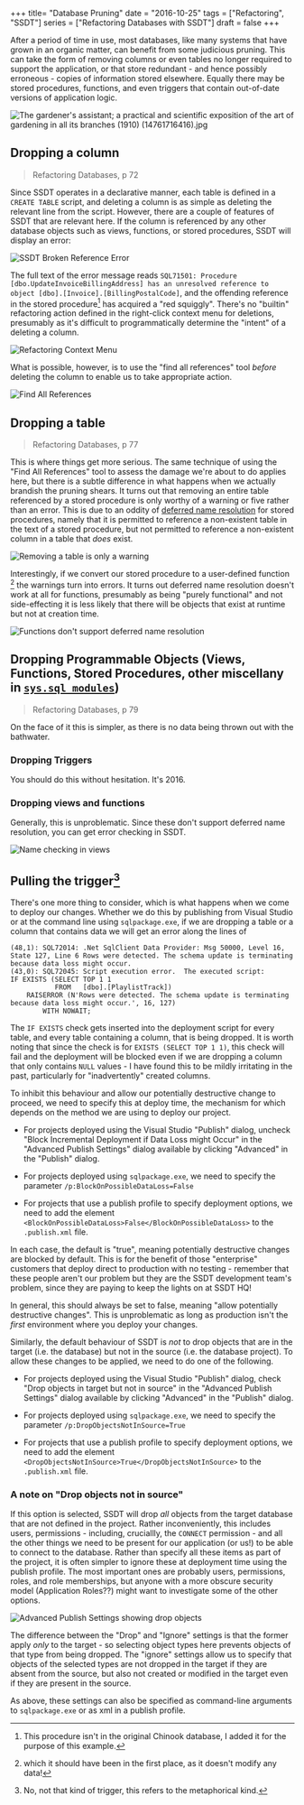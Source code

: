+++
title=  "Database Pruning"
date =  "2016-10-25"
tags = ["Refactoring", "SSDT"]
series = ["Refactoring Databases with SSDT"]
draft = false
+++

After a period of time in use, most databases, like many systems that have grown in an organic matter, can benefit from some judicious pruning. This can take the form of removing columns or even tables no longer required to support the application, or that store redundant - and hence possibly erroneous - copies of information stored elsewhere. Equally there may be stored procedures, functions, and even triggers that contain out-of-date versions of application logic.

 ![The gardener's assistant; a practical and scientific exposition of the art of gardening in all its branches (1910) (14761716416).jpg](https://upload.wikimedia.org/wikipedia/commons/7/70/The_gardener%27s_assistant%3B_a_practical_and_scientific_exposition_of_the_art_of_gardening_in_all_its_branches_%281910%29_%2814761716416%29.jpg "[By Internet Archive Book Images [No restrictions], via Wikimedia Commons]")

## Dropping a column
> Refactoring Databases, p 72

Since SSDT operates in a declarative manner, each table is defined in a `CREATE TABLE` script, and deleting a column is as simple as deleting the relevant line from the script. However, there are a couple of features of SSDT that are relevant here. If the column is referenced by any other database objects such as views, functions, or stored procedures, SSDT will display an error:

![SSDT Broken Reference Error](https://s3-eu-west-1.amazonaws.com/aksidjenakfjg/ssdt-refactoring-part-1/DropColumnReferencedByProcedure.PNG "SSDT Broken Reference Error")

The full text of the error message reads `SQL71501: Procedure [dbo.UpdateInvoiceBillingAddress] has an unresolved reference to object [dbo].[Invoice].[BillingPostalCode]`, and the offending reference in the stored procedure[^1] has acquired a "red squiggly". There's no "builtin" refactoring action defined in the right-click context menu for deletions, presumably as it's difficult to programmatically determine the "intent" of a deleting a column.


![Refactoring Context Menu](https://s3-eu-west-1.amazonaws.com/aksidjenakfjg/ssdt-refactoring-part-1/Refactoring+Menu.PNG "Refactoring Context Menu")

What is possible, however, is to use the "find all references" tool _before_ deleting the column to enable us to take appropriate action.

![Find All References](https://s3-eu-west-1.amazonaws.com/aksidjenakfjg/ssdt-refactoring-part-1/findAllReferences.PNG "Find All References") 

## Dropping a table
> Refactoring Databases, p 77

This is where things get more serious. The same technique of using the "Find All References" tool to assess the damage we're about to do applies here, but there is a subtle difference in what happens when we actually brandish the pruning shears. It turns out that removing an entire table referenced by a stored procedure is only worthy of a warning or five rather than an error. This is due to an oddity of [deferred name resolution](https://technet.microsoft.com/en-us/library/ms190686.aspx) for stored procedures, namely that it is permitted to reference a non-existent table in the text of a stored procedure, but not permitted to reference a non-existent column in a table that _does_ exist.

![Removing a table is only a warning](https://s3-eu-west-1.amazonaws.com/aksidjenakfjg/ssdt-refactoring-part-1/RemovingATableIsOnlyAWarning.PNG "Removing a table is only a warning")

Interestingly, if we convert our stored procedure to a user-defined function [^2] the warnings turn into errors. It turns out deferred name resolution doesn't work at all for functions, presumably as being "purely functional" and not side-effecting it is less likely that there will be objects that exist at runtime but not at creation time.

![Functions don't support deferred name resolution](https://s3-eu-west-1.amazonaws.com/aksidjenakfjg/ssdt-refactoring-part-1/FunctionsDontSupportDeferredNameResolution.PNG  "Functions don't support deferred name resolution")



## Dropping Programmable Objects (Views, Functions, Stored Procedures, other miscellany in [`sys.sql_modules`](https://msdn.microsoft.com/en-us/library/ms175081.aspx))
>Refactoring Databases, p 79

On the face of it this is simpler, as there is no data being thrown out with the bathwater.

### Dropping Triggers
You should do this without hesitation. It's 2016.

### Dropping views and functions

Generally, this is unproblematic. Since these don't support deferred name resolution, you can get error checking in SSDT.

![Name checking in views](https://s3-eu-west-1.amazonaws.com/aksidjenakfjg/ssdt-refactoring-part-1/NameCheckingInViews.PNG "Name checking in views")

## Pulling the trigger[^3]

There's one more thing to consider, which is what happens when we come to deploy our changes. Whether we do this by publishing from Visual Studio or at the command line using `sqlpackage.exe`, if we are dropping a table or a column that contains data we will get an error along the lines of

``` 
(48,1): SQL72014: .Net SqlClient Data Provider: Msg 50000, Level 16, State 127, Line 6 Rows were detected. The schema update is terminating because data loss might occur.
(43,0): SQL72045: Script execution error.  The executed script:
IF EXISTS (SELECT TOP 1 1
           FROM   [dbo].[PlaylistTrack])
    RAISERROR (N'Rows were detected. The schema update is terminating because data loss might occur.', 16, 127)
        WITH NOWAIT;
```

The `IF EXISTS` check gets inserted into the deployment script for every table, and every table containing a column, that is being dropped. It is worth noting that since the check is for `EXISTS (SELECT TOP 1 1)`, this check will fail and the deployment will be blocked even if we are dropping a column that only contains `NULL` values - I have found this to be mildly irritating in the past, particularly for "inadvertently" created columns.

To inhibit this behaviour and allow our potentially destructive change to proceed, we need to specify this at deploy time, the mechanism for which depends on the method we are using to deploy our project.

* For projects deployed using the Visual Studio "Publish" dialog, uncheck "Block Incremental Deployment if Data Loss might Occur" in the "Advanced Publish Settings" dialog available by clicking "Advanced" in the "Publish" dialog.

* For projects deployed using `sqlpackage.exe`, we need to specify the parameter `/p:BlockOnPossibleDataLoss=False`

* For projects that use a publish profile to specify deployment options, we need to add the element `<BlockOnPossibleDataLoss>False</BlockOnPossibleDataLoss>` to the `.publish.xml` file.

In each case, the default is "true", meaning potentially destructive changes are blocked by default. This is for the benefit of those "enterprise" customers that deploy direct to production with no testing - remember that these people aren't our problem but they are the SSDT development team's problem, since they are paying to keep the lights on at SSDT HQ!

In general, this should always be set to false, meaning "allow potentially destructive changes". This is unproblematic as long as production isn't the _first_ environment where you deploy your changes.

Similarly, the default behaviour of SSDT is _not_ to drop objects that are in the target (i.e. the database) but not in the source (i.e. the database project). To allow these changes to be applied, we need to do one of the following.

* For projects deployed using the Visual Studio "Publish" dialog, check "Drop objects in target but not in source" in the "Advanced Publish Settings" dialog available by clicking "Advanced" in the "Publish" dialog.

* For projects deployed using `sqlpackage.exe`, we need to specify the parameter `/p:DropObjectsNotInSource=True`

* For projects that use a publish profile to specify deployment options, we need to add the element ` <DropObjectsNotInSource>True</DropObjectsNotInSource>` to the `.publish.xml` file.

### A note on "Drop objects not in source"

If this option is selected, SSDT will drop _all_ objects from the target database that are not defined in the project. Rather inconveniently, this includes users, permissions - including, cruciallly, the `CONNECT` permission - and all the other things we need to be present for our application (or us!) to be able to connect to the database. Rather than specify all these items as part of the project, it is often simpler to ignore these at deployment time using the publish profile. The most important ones are probably users, permissions, roles, and role memberships, but anyone with a more obscure security model (Application Roles??) might want to investigate some of the other options.

![Advanced Publish Settings showing drop objects](http://aksidjenakfjg.s3.amazonaws.com/ssdt-refactoring-part-1/Options-for-drop-objects.PNG "Advanced Publish Settings showing drop objects")

The difference between the "Drop" and "Ignore" settings is that the former apply _only_ to the target - so selecting object types here prevents objects of that type from being dropped. The "ignore" settings allow us to specify that objects of the selected types are not dropped in the target if they are absent from the source, but also not created or modified in the target even if they are present in the source.

As above, these settings can also be specified as command-line arguments to `sqlpackage.exe` or as xml in a publish profile.






[^1]: This procedure isn't in the original Chinook database, I added it for the purpose of this example.
[^2]: which it should have been in the first place, as it doesn't modify any data!
[^3]: No, not that kind of trigger, this refers to the metaphorical kind.